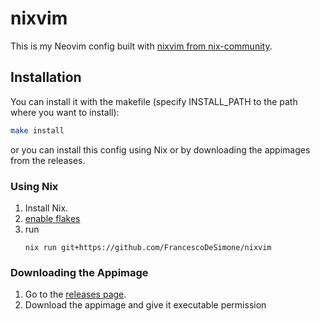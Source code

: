 # nixvim

This is my Neovim config built with [nixvim from nix-community](https://github.com/nix-community/nixvim).

## Installation

You can install it with the makefile (specify INSTALL_PATH to the path where you want to install):

```sh
make install
```

or you can install this config using Nix or by downloading the appimages from the releases.

### Using Nix

1. Install Nix.
2. [enable flakes](https://nixos.wiki/wiki/Flakes)
3. run
   ```
   nix run git+https://github.com/FrancescoDeSimone/nixvim
   ```

### Downloading the Appimage

1. Go to the [releases page](https://github.com/FrancescoDeSimone/nixvim/releases).
2. Download the appimage  and give it executable permission

